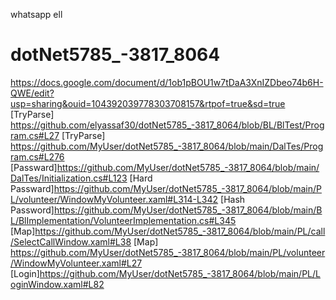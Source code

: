 whatsapp ell
# dotNet5785_-3817_8064
https://docs.google.com/document/d/1ob1pBOU1w7tDaA3XnIZDbeo74b6H-QWE/edit?usp=sharing&ouid=104392039778303708157&rtpof=true&sd=true
[TryParse] https://github.com/elyassaf30/dotNet5785_-3817_8064/blob/BL/BlTest/Program.cs#L27
[TryParse] https://github.com/MyUser/dotNet5785_-3817_8064/blob/main/DalTes/Program.cs#L276
[Passward]https://github.com/MyUser/dotNet5785_-3817_8064/blob/main/DalTes/Initialization.cs#L123
[Hard Passward]https://github.com/MyUser/dotNet5785_-3817_8064/blob/main/PL/volunteer/WindowMyVolunteer.xaml#L314-L342
[Hash Password]https://github.com/MyUser/dotNet5785_-3817_8064/blob/main/BL/BlImplementation/VolunteerImplementation.cs#L345
[Map]https://github.com/MyUser/dotNet5785_-3817_8064/blob/main/PL/call/SelectCallWindow.xaml#L38
[Map] https://github.com/MyUser/dotNet5785_-3817_8064/blob/main/PL/volunteer/WindowMyVolunteer.xaml#L27
[Login]https://github.com/MyUser/dotNet5785_-3817_8064/blob/main/PL/LoginWindow.xaml#L82

